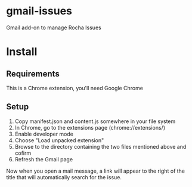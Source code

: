 # gmail-issues
Gmail add-on to manage Rocha Issues

# Install
## Requirements
This is a Chrome extension, you'll need Google Chrome
## Setup
1. Copy manifest.json and content.js somewhere in your file system
2. In Chrome, go to the extensions page (chrome://extensions/)
3. Enable developer mode
4. Choose "Load unpacked extension"
5. Browse to the directory containing the two files mentioned above and cofirm
6. Refresh the Gmail page

Now when you open a mail message, a link will appear to the right of the title that will automatically search for the issue.
